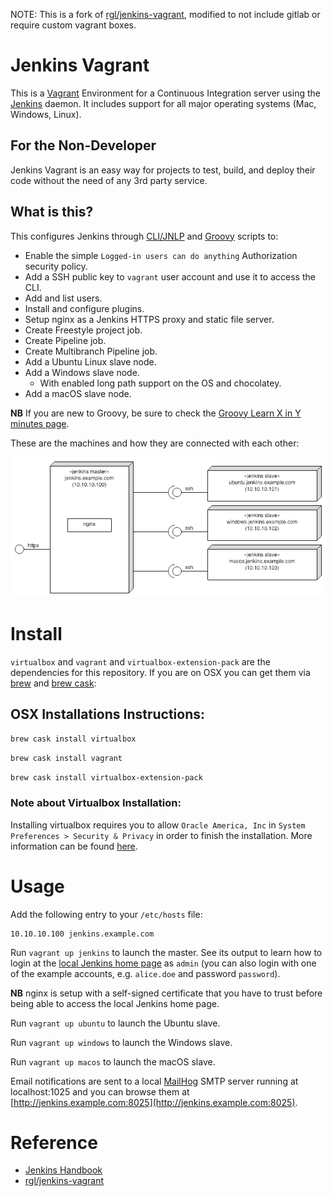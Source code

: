 NOTE: This is a fork of [rgl/jenkins-vagrant](https://github.com/rgl/jenkins-vagrant), modified to not include gitlab or require custom vagrant boxes.

# Jenkins Vagrant

This is a [Vagrant](https://www.vagrantup.com/) Environment for a Continuous Integration server using the [Jenkins](https://jenkins.io) daemon. It includes support for all major operating systems (Mac, Windows, Linux).

## For the Non-Developer

Jenkins Vagrant is an easy way for projects to test, build, and deploy their code without the need of any 3rd party service.

## What is this?

This configures Jenkins through [CLI/JNLP](https://wiki.jenkins-ci.org/display/JENKINS/Jenkins+CLI) and [Groovy](http://www.groovy-lang.org/) scripts to:

* Enable the simple `Logged-in users can do anything` Authorization security policy.
* Add a SSH public key to `vagrant` user account and use it to access the CLI.
* Add and list users.
* Install and configure plugins.
* Setup nginx as a Jenkins HTTPS proxy and static file server.
* Create Freestyle project job.
* Create Pipeline job.
* Create Multibranch Pipeline job.
* Add a Ubuntu Linux slave node.
* Add a Windows slave node.
  * With enabled long path support on the OS and chocolatey.
* Add a macOS slave node.

**NB** If you are new to Groovy, be sure to check the [Groovy Learn X in Y minutes page](https://learnxinyminutes.com/docs/groovy/).

These are the machines and how they are connected with each other:

<img src="diagram.png">


# Install

`virtualbox` and `vagrant` and `virtualbox-extension-pack` are the dependencies for this repository.
If you are on OSX you can get them via [brew](https://github.com/Homebrew/brew) and [brew cask](https://github.com/Homebrew/homebrew-cask):

## OSX Installations Instructions:

`brew cask install virtualbox`

`brew cask install vagrant`

`brew cask install virtualbox-extension-pack`

### Note about Virtualbox Installation:

Installing virtualbox requires you to allow `Oracle America, Inc` in `System Preferences > Security & Privacy` in order to finish the installation. More information can be found [here](http://osxdaily.com/2018/12/31/install-run-virtualbox-macos-install-kernel-fails/).

# Usage

Add the following entry to your `/etc/hosts` file:

```
10.10.10.100 jenkins.example.com
```

Run `vagrant up jenkins` to launch the master. See its output to learn how to login at the
[local Jenkins home page](https://jenkins.example.com) as `admin` (you can also login with
one of the example accounts, e.g. `alice.doe` and password `password`).

**NB** nginx is setup with a self-signed certificate that you have to trust before being able to access the local Jenkins home page.

Run `vagrant up ubuntu` to launch the Ubuntu slave.

Run `vagrant up windows` to launch the Windows slave.

Run `vagrant up macos` to launch the macOS slave.

Email notifications are sent to a local [MailHog](https://github.com/mailhog/MailHog) SMTP server running at localhost:1025 and you can browse them at [http://jenkins.example.com:8025](http://jenkins.example.com:8025).

# Reference

* [Jenkins Handbook](https://jenkins.io/doc/book/)
* [rgl/jenkins-vagrant](https://github.com/rgl/jenkins-vagrant)
